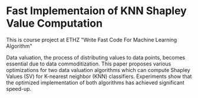 # Fast Implementaion of KNN Shapley Value Computation
This is course project at ETHZ "Write Fast Code For Machine Learning Algorithm"

Data valuation, the process of distributing values to data
points, becomes essential due to data commoditization. This
paper proposes various optimizations for two data valuation algorithms which can compute Shapley Values (SV) for K-nearest neighbor (KNN) classifiers. Experiments show that the optimized implementation of both algorithms has achieved significant speed-up.